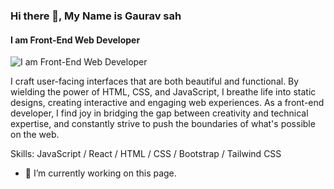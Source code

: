### Hi there 👋, My Name is Gaurav sah
#### I am Front-End Web Developer
![I am Front-End Web Developer](https://fiverr-res.cloudinary.com/images/t_main1,q_auto,f_auto,q_auto,f_auto/gigs/331417334/original/c05caa07a9d1cb6e22ea424f17fea83d109e74d5/be-your-frontend-web-developer-using-react-html-css-bootstrap-javascript.jpg)


I craft user-facing interfaces that are both beautiful and functional. By wielding the power of HTML, CSS, and JavaScript, I breathe life into static designs, creating interactive and engaging web experiences. As a front-end developer, I find joy in bridging the gap between creativity and technical expertise, and constantly strive to push the boundaries of what's possible on the web.

Skills: JavaScript / React / HTML / CSS / Bootstrap / Tailwind CSS

- 🔭 I’m currently working on this page. 





